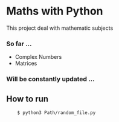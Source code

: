 # Maths with Python
This project deal with mathematic subjects


### So far ...
- Complex Numbers
- Matrices

### Will be constantly updated ...

## How to run 

```bash
    $ python3 Path/random_file.py
```